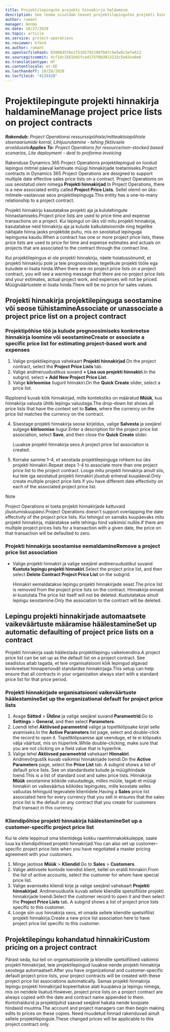 ```yaml
---
title: Projektilepingute projekti hinnakirja haldamine
description: See teema sisaldab teavet projektilepingutes projekti hinnakirjade haldamise kohta.
author: rumant
manager: Annbe
ms.date: 10/27/2020
ms.topic: article
ms.service: project-operations
ms.reviewer: kfend
ms.author: rumant
ms.openlocfilehash: 030684576e1f53d27921907b07c9e5e0c5efe612
ms.sourcegitcommit: 4cf1dc1561b92fca4175f0b3813133c5e63ce8e6
ms.translationtype: HT
ms.contentlocale: et-EE
ms.lasthandoff: 10/28/2020
ms.locfileid: "4133320"
---
```

# <a name="manage-project-price-lists-on-project-contracts"></a><span data-ttu-id="f8621-103">Projektilepingute projekti hinnakirja haldamine</span><span class="sxs-lookup"><span data-stu-id="f8621-103">Manage project price lists on project contracts</span></span>

<span data-ttu-id="f8621-104">_**Rakendub:** Project Operationsi ressurssipõhiste/mitteaktsiapõhiste stsenaariumide korral,  Lihtjuurutamine - tehing fiktiivsele arveldusele_</span><span class="sxs-lookup"><span data-stu-id="f8621-104">_**Applies To:** Project Operations for resource/non-stocked based scenarios, Lite deployment - deal to proforma invoicing_</span></span>

<span data-ttu-id="f8621-105">Rakenduse Dynamics 365 Project Operations projektilepingud on loodud lepingus mitmel päeval kehtivate müügi hinnakirjade toetamiseks.</span><span class="sxs-lookup"><span data-stu-id="f8621-105">Project contracts in Dynamics 365 Project Operations are designed to support multiple date effective sales price lists on a contract.</span></span> <span data-ttu-id="f8621-106">Project Operationis on uus seostatud olem nimega **Projekti hinnakirjad**.</span><span class="sxs-lookup"><span data-stu-id="f8621-106">In Project Operations, there is a new associated entity called **Project Price Lists**.</span></span> <span data-ttu-id="f8621-107">Sellel olemil on üks-mitmele-vastavuse seos projektilepinguga.</span><span class="sxs-lookup"><span data-stu-id="f8621-107">This entity has a one-to-many relationship to a project contract.</span></span>

<span data-ttu-id="f8621-108">Projekti hinnakirju kasutatakse projekti aja ja kulutehingute hinnastamiseks.</span><span class="sxs-lookup"><span data-stu-id="f8621-108">Project price lists are used to price time and expense transactions on a project.</span></span> <span data-ttu-id="f8621-109">Kui lepingul on üks või mitu projekti hinnakirja, kasutatakse neid hinnakirju aja ja kulude kalkulatsioonide ning tegelike näitajate hinna jaoks projektide puhu, mis on seostatud lepinguga lepingurea kaudu.</span><span class="sxs-lookup"><span data-stu-id="f8621-109">When a contract has one or more project price lists, these price lists are used to price for time and expense estimates and actuals on projects that are associated to the contract through the contract line.</span></span>

<span data-ttu-id="f8621-110">Kui projektilepingus ei ole projekti hinnakirju, näete hoiatussõnumit, et projekti hinnakirju pole ja teie prognoosidele, tegelikule projekti tööle ega kuludele ei lisata hinda.</span><span class="sxs-lookup"><span data-stu-id="f8621-110">When there are no project price lists on a project contract, you will see a warning message that there are no project price lists and your estimates, actual project work, and expenses will not be priced.</span></span> <span data-ttu-id="f8621-111">Müügiväärtustele ei lisata hinda.</span><span class="sxs-lookup"><span data-stu-id="f8621-111">There will be no price for sales values.</span></span>

## <a name="associate-or-unassociate-a-project-price-list-on-a-project-contract"></a><span data-ttu-id="f8621-112">Projekti hinnakirja projektilepinguga seostamine või seose tühistamine</span><span class="sxs-lookup"><span data-stu-id="f8621-112">Associate or unassociate a project price list on a project contract</span></span>

### <a name="create-or-associate-a-specific-price-list-for-estimating-project-based-work-and-expenses"></a><span data-ttu-id="f8621-113">Projektipõhise töö ja kulude prognoosimiseks konkreetse hinnakirja loomine või seostamine</span><span class="sxs-lookup"><span data-stu-id="f8621-113">Create or associate a specific price list for estimating project-based work and expenses</span></span>

1. <span data-ttu-id="f8621-114">Valige projektilepingus vahekaart **Projekti hinnakirjad**.</span><span class="sxs-lookup"><span data-stu-id="f8621-114">On the project contract, select the **Project Price Lists** tab.</span></span>
2. <span data-ttu-id="f8621-115">Valige andmeruudustikus suvand **+ Lisa uus projekti hinnakiri**.</span><span class="sxs-lookup"><span data-stu-id="f8621-115">In the subgrid, select **+ Add New Project Price List**.</span></span>
3. <span data-ttu-id="f8621-116">Valige **kiirloomise** liuguril hinnakiri.</span><span class="sxs-lookup"><span data-stu-id="f8621-116">On the **Quick Create** slider, select a price list.</span></span> 

  <span data-ttu-id="f8621-117">Ripploend kuvab kõik hinnakirjad, mille kontekstiks on määratud **Müük**, kus hinnakirja valuuta ühtib lepingu valuutaga.</span><span class="sxs-lookup"><span data-stu-id="f8621-117">The drop-down list shows all price lists that have the context set to **Sales**, where the currency on the price list matches the currency on the contract.</span></span>
  
4. <span data-ttu-id="f8621-118">Sisestage projekti hinnakirja seose kirjeldus, valige **Salvesta** ja seejärel sulgege **kiirloomise** liugur.</span><span class="sxs-lookup"><span data-stu-id="f8621-118">Enter a description for the project price list association, select **Save**, and then close the **Quick Create** slider.</span></span>

   <span data-ttu-id="f8621-119">Luuakse projekti hinnakirja seos.</span><span class="sxs-lookup"><span data-stu-id="f8621-119">A project price list association is created.</span></span>
   
5. <span data-ttu-id="f8621-120">Korrake samme 1–4, et seostada projektilepinguga rohkem kui üks projekti hinnakiri.</span><span class="sxs-lookup"><span data-stu-id="f8621-120">Repeat steps 1-4 to associate more than one project price list to the project contract.</span></span> <span data-ttu-id="f8621-121">Looge mitu projekti hinnakirja ainult siis, kui teie iga seostatud projekti hinnakiri jõustub erineval kuupäeval.</span><span class="sxs-lookup"><span data-stu-id="f8621-121">Only create multiple project price lists if you have different date effectivity on each of the associated project price list.</span></span>

> [!NOTE]
> <span data-ttu-id="f8621-122">Project Operations ei toeta projekti hinnakirjade kattuvaid jõustumiskuupäevi.</span><span class="sxs-lookup"><span data-stu-id="f8621-122">Project Operations doesn't support overlapping the date effectivity of the project price lists.</span></span> <span data-ttu-id="f8621-123">Kui tehingul on samaks kuupäevaks mitu projekti hinnakirja, määratakse selle tehingu hind vaikimisi nullile.</span><span class="sxs-lookup"><span data-stu-id="f8621-123">If there are multiple project prices lists for a transaction with a given date, the price on that transaction will be defaulted to zero.</span></span>

### <a name="remove-a-project-price-list-association"></a><span data-ttu-id="f8621-124">Projekti hinnakirja seostamise eemaldamine</span><span class="sxs-lookup"><span data-stu-id="f8621-124">Remove a project price list association</span></span>

- <span data-ttu-id="f8621-125">Valige projekti hinnakiri ja valige seejärel andmeruudustikul suvand **Kustuta lepingu projekti hinnakiri**.</span><span class="sxs-lookup"><span data-stu-id="f8621-125">Select the project price list, and then select **Delete Contract Project Price List** on the subgrid.</span></span> 

  <span data-ttu-id="f8621-126">Hinnakiri eemaldatakse lepingu projekti hinnakirjade seast.</span><span class="sxs-lookup"><span data-stu-id="f8621-126">The price list is removed from the project price lists on the contract.</span></span> <span data-ttu-id="f8621-127">Hinnakirja ennast ei kustutata.</span><span class="sxs-lookup"><span data-stu-id="f8621-127">The price list itself will not be deleted.</span></span> <span data-ttu-id="f8621-128">Kustutatakse ainult lepingu seostamine.</span><span class="sxs-lookup"><span data-stu-id="f8621-128">Only the association to the contract will be deleted.</span></span>

## <a name="set-up-automatic-defaulting-of-project-price-lists-on-a-contract"></a><span data-ttu-id="f8621-129">Lepingu projekti hinnakirjade automaatsete vaikeväärtuste määramise häälestamine</span><span class="sxs-lookup"><span data-stu-id="f8621-129">Set up automatic defaulting of project price lists on a contract</span></span>

<span data-ttu-id="f8621-130">Projekti hinnakirja saab häälestada projektilepingu vaikeloendina.</span><span class="sxs-lookup"><span data-stu-id="f8621-130">A project price list can be set up as the default list on a project contract.</span></span> <span data-ttu-id="f8621-131">See seadistus aitab tagada, et teie organisatsiooni kõik lepingud algavad konkreetsel hinnaperioodil standardse hinnakirjaga.</span><span class="sxs-lookup"><span data-stu-id="f8621-131">This setup can help ensure that all contracts in your organization always start with a standard price list for that price period.</span></span>

### <a name="set-up-the-organizational-default-for-project-price-lists"></a><span data-ttu-id="f8621-132">Projekti hinnakirjade organisatsiooni vaikeväärtuste häälestamine</span><span class="sxs-lookup"><span data-stu-id="f8621-132">Set up the organizational default for project price lists</span></span>

1. <span data-ttu-id="f8621-133">Avage **Sätted** > **Üldine** ja valige seejärel suvand **Parameetrid**.</span><span class="sxs-lookup"><span data-stu-id="f8621-133">Go to **Settings** > **General**, and then select **Parameters**.</span></span>
2. <span data-ttu-id="f8621-134">Loendi lehel **Aktiivsed parameetrid** valige ja topeltklõpsake kirjel selle avamiseks.</span><span class="sxs-lookup"><span data-stu-id="f8621-134">In the **Active Parameters** list page, select and double-click the record to open it.</span></span> <span data-ttu-id="f8621-135">Topeltklõpsamise ajal veenduge, et te ei klõpsaks välja väärtust, mis on hüperlink.</span><span class="sxs-lookup"><span data-stu-id="f8621-135">While double–clicking, make sure that you are not clicking on a field value that is hyperlink.</span></span> 
3. <span data-ttu-id="f8621-136">Valige lehel **Aktiivsed parameetrid** vahekaart **Hinnakiri**. Andmevõrgustik kuvab vaikimisi hinnakirjade loendi.</span><span class="sxs-lookup"><span data-stu-id="f8621-136">On the **Active Parameters** page, select the **Price List** tab. A subgrid shows a list of default price lists.</span></span> <span data-ttu-id="f8621-137">See on standardsete kulude ja müügihindade loend.</span><span class="sxs-lookup"><span data-stu-id="f8621-137">This is a list of standard cost and sales price lists.</span></span> <span data-ttu-id="f8621-138">Hinnakirja **Müük** seostamine kõikide valuutadega, milles müüte, tagab et müügi hinnakiri on vaikeväärtus kõikides lepingutes, mille koostate selles valluutas tehinguid tegevatele klientidele.</span><span class="sxs-lookup"><span data-stu-id="f8621-138">Having a **Sales** price list associated here for every currency that you sell in ensures that the sales price list is the default on any contract that you create for customers that transact in this currency.</span></span>

### <a name="set-up-a-customer-specific-project-price-list"></a><span data-ttu-id="f8621-139">Kliendipõhise projekti hinnakirja häälestamine</span><span class="sxs-lookup"><span data-stu-id="f8621-139">Set up a customer-specific project price list</span></span>

<span data-ttu-id="f8621-140">Kui te olete leppinud oma klientidega kokku raamhinnakokkuleppe, saate luua ka kliendipõhised projekti hinnakirjad.</span><span class="sxs-lookup"><span data-stu-id="f8621-140">You can also set up customer–specific project price lists when you have negotiated a master pricing agreement with your customers.</span></span>

1. <span data-ttu-id="f8621-141">Minge jaotisse **Müük** > **Kliendid**.</span><span class="sxs-lookup"><span data-stu-id="f8621-141">Go to **Sales** > **Customers**.</span></span>
2. <span data-ttu-id="f8621-142">Valige aktiivsete kontode loendist klient, kellel on eraldi hinnakiri.</span><span class="sxs-lookup"><span data-stu-id="f8621-142">From the list of active accounts, select the customer for whom have special price list.</span></span>
3. <span data-ttu-id="f8621-143">Valige avamiseks kliendi kirje ja valige seejärel vahekaart **Projekti hinnakirjad**. Andmeruudustik kuvab sellele kliendile spetsiifiliste projekti hinnakirjade loendi.</span><span class="sxs-lookup"><span data-stu-id="f8621-143">Select the customer record to open it and then select the **Project Price Lists** tab. A subgrid shows a list of project price lists specific to this customer.</span></span> 
4. <span data-ttu-id="f8621-144">Looge siin uus hinnakirja seos, et omada sellele kliendile spetsiifilist projekti hinnakirja.</span><span class="sxs-lookup"><span data-stu-id="f8621-144">Create a new price list association here to have project price list specific to this customer.</span></span>

## <a name="custom-pricing-on-a-project-contract"></a><span data-ttu-id="f8621-145">Projektilepingu kohandatud hinnakiri</span><span class="sxs-lookup"><span data-stu-id="f8621-145">Custom pricing on a project contract</span></span>

<span data-ttu-id="f8621-146">Pärast seda, kui teil on organisatsioonile ja kliendile spetsiifilised vaikimisi projekti hinnakirjad, teie projektilepingud luuakse nende projekti hinnakirja seostega automaatselt.</span><span class="sxs-lookup"><span data-stu-id="f8621-146">After you have organizational and customer-specific default project price lists, your project contracts will be created with these project price list associations automatically.</span></span> <span data-ttu-id="f8621-147">Samas projekti hinnakirja lepingu projekti hinnakirjad kopeeritakse alati kuupäeva ja lepingu nimega, mis on nendele lisatud.</span><span class="sxs-lookup"><span data-stu-id="f8621-147">However, project price lists on a project contract are always copied with the date and contract name appended to them.</span></span> <span data-ttu-id="f8621-148">Kontohaldurid ja projektijuhid saavad seejärel hakata nende koopiate hindasid muutma.</span><span class="sxs-lookup"><span data-stu-id="f8621-148">The account and project managers can then begin making edits to prices on these copies.</span></span> <span data-ttu-id="f8621-149">Need muudetud hinnad rakenduvad ainult sellele projektilepingule.</span><span class="sxs-lookup"><span data-stu-id="f8621-149">These changed prices will be applicable to this project contract only.</span></span>
